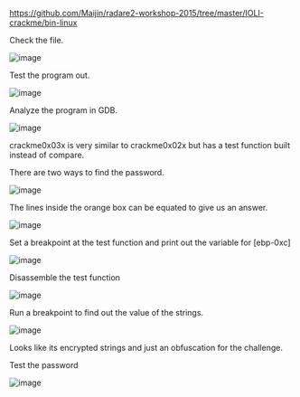 https://github.com/Maijin/radare2-workshop-2015/tree/master/IOLI-crackme/bin-linux

Check the file.

![image](https://user-images.githubusercontent.com/93418272/183892904-b98418ae-79fd-4afd-abed-b84732d00355.png)


Test the program out.

![image](https://user-images.githubusercontent.com/93418272/183892920-1d436783-c578-4db7-b100-5814023d77c5.png)


Analyze the program in GDB.

![image](https://user-images.githubusercontent.com/93418272/183892941-801b3b85-421a-481d-a955-7e3d96525415.png)


crackme0x03x is very similar to crackme0x02x but has a test function built instead of compare. 

There are two ways to find the password.

![image](https://user-images.githubusercontent.com/93418272/183893015-7a68d075-9f97-4048-a9cd-6c8f48462074.png)


The lines inside the orange box can be equated to give us an answer.

![image](https://user-images.githubusercontent.com/93418272/183893034-6caa0219-03f1-4d85-907e-9ec5caa15fd8.png)


Set a breakpoint at the test function and print out the variable for [ebp-0xc]

![image](https://user-images.githubusercontent.com/93418272/183893101-8d03f789-259d-4931-ad87-d7e2477935ff.png)


Disassemble the test function 

![image](https://user-images.githubusercontent.com/93418272/183893077-b65c7031-2bd5-477d-9183-b164bfdbffc5.png)


Run a breakpoint to find out the value of the strings.

![image](https://user-images.githubusercontent.com/93418272/183893123-10b72c3e-064e-454a-93d5-4176bb369cca.png)


Looks like its encrypted strings and just an obfuscation for the challenge.

Test the password

![image](https://user-images.githubusercontent.com/93418272/183893142-60834f3c-7601-4ad6-9f7d-e2a5350f1cd1.png)
